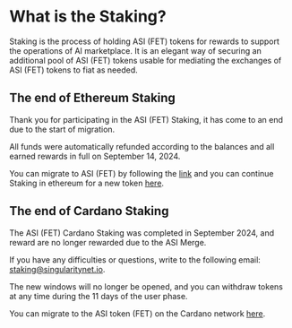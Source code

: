# What is the Staking?
Staking is the process of holding ASI (FET) tokens for rewards to support the operations of AI marketplace.
It is an elegant way of securing an additional pool of ASI (FET) tokens usable for mediating the exchanges of ASI (FET) tokens to fiat as needed. 

## The end of Ethereum Staking

Thank you for participating in the ASI (FET) Staking, it has come to an end due to the start of migration.

All funds were automatically refunded according to the balances and all earned rewards in full on September 14, 2024.

You can migrate to ASI (FET) by following the [link](https://singularitydao.ai/migrate-asi) and you can continue Staking in ethereum for a new token [here](https://singularitydao.ai/staking/projects/FET).

 
## The end of Cardano Staking

The ASI (FET) Cardano Staking was completed in September 2024, and reward are no longer rewarded due to the ASI Merge.

If you have any difficulties or questions, write to the following email: staking@singularitynet.io.

The new windows will no longer be opened, and you can withdraw tokens at any time during the 11 days of the user phase.

You can migrate to the ASI token (FET) on the Cardano network [here](https://asi-migration.singularitynet.io/).